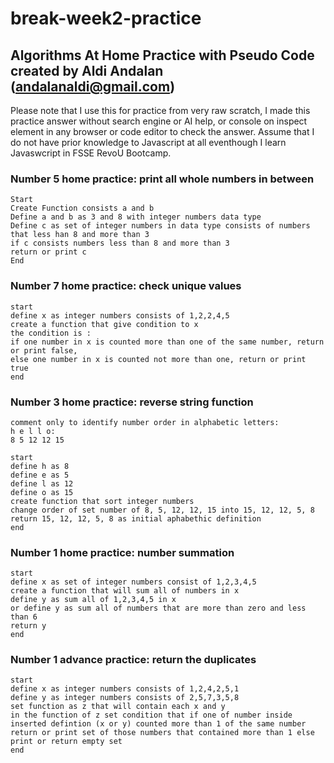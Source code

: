 # break-week2-practice
## Algorithms At Home Practice with Pseudo Code created by Aldi Andalan (andalanaldi@gmail.com)

Please note that I use this for practice from very raw scratch, I made this practice answer without search engine or AI help, or console on inspect element in any browser or code editor to check the answer. Assume that I do not have prior knowledge to Javascript at all eventhough I learn Javaswcript in FSSE RevoU Bootcamp. 

### Number 5 home practice: print all whole numbers in between

```
Start
Create Function consists a and b
Define a and b as 3 and 8 with integer numbers data type
Define c as set of integer numbers in data type consists of numbers that less han 8 and more than 3
if c consists numbers less than 8 and more than 3
return or print c
End

```

### Number 7 home practice: check unique values

```
start
define x as integer numbers consists of 1,2,2,4,5
create a function that give condition to x 
the condition is :
if one number in x is counted more than one of the same number, return or print false, 
else one number in x is counted not more than one, return or print true
end
```

### Number 3 home practice: reverse string function

```
comment only to identify number order in alphabetic letters:
h e l l o:
8 5 12 12 15

start
define h as 8
define e as 5
define l as 12
define o as 15
create function that sort integer numbers
change order of set number of 8, 5, 12, 12, 15 into 15, 12, 12, 5, 8
return 15, 12, 12, 5, 8 as initial aphabethic definition
end
```
### Number 1 home practice: number summation

```
start
define x as set of integer numbers consist of 1,2,3,4,5
create a function that will sum all of numbers in x
define y as sum all of 1,2,3,4,5 in x
or define y as sum all of numbers that are more than zero and less than 6
return y
end
```
### Number 1 advance practice: return the duplicates

```
start
define x as integer numbers consists of 1,2,4,2,5,1
define y as integer numbers consists of 2,5,7,3,5,8
set function as z that will contain each x and y
in the function of z set condition that if one of number inside inserted defintion (x or y) counted more than 1 of the same number return or print set of those numbers that contained more than 1 else print or return empty set
end
```
